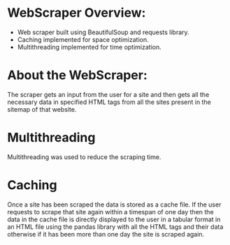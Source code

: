 # WebScraper Overview:

- Web scraper built using BeautifulSoup and requests library.
- Caching implemented for space optimization.
- Multithreading implemented for time optimization.

# About the WebScraper:

The scraper gets an input from the user for a site and then gets all the necessary data in specified HTML tags from all the sites present in the sitemap of that website.

# Multithreading

Multithreading was used to reduce the scraping time.

# Caching

Once a site has been scraped the data is stored as a cache file. If the user requests to scrape that site again within a timespan of one day then the data in the cache file is directly displayed to the user in a tabular format in an HTML file using the pandas library with all the HTML tags and their data otherwise if it has been more than one day the site is scraped again.
